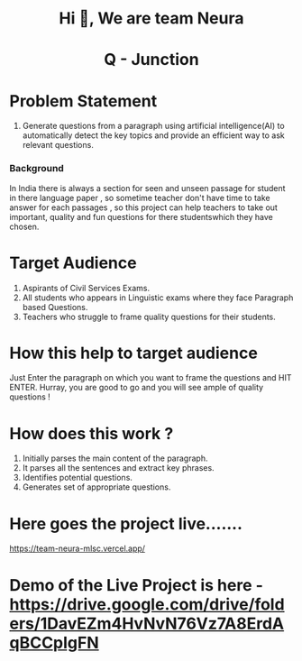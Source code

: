 <h1 align="center">Hi 👋, We are team Neura </h1>
<h1 align="center">Q - Junction</h1>

# Problem Statement
1. Generate questions from a paragraph using artificial intelligence(AI) to automatically detect the key topics and provide an efficient way to ask relevant questions.
<h3>Background</h3>In India  there is always a section for seen and unseen passage for student in there language paper , so sometime teacher don't have time to take answer for each passages , so this project can help teachers to take out important, quality and fun questions for there studentswhich they have chosen. 


# Target Audience
1. Aspirants of Civil Services Exams.
2. All students who appears in Linguistic exams where they face Paragraph based Questions.
3. Teachers who struggle to frame quality questions for their students.

# How this help to target audience
Just Enter the paragraph on which you want to frame the questions and HIT ENTER. Hurray, you are good to go and you will see ample of quality questions !

# How does this work ? 
1. Initially parses the main content of the paragraph.
2. It parses all the sentences and extract key phrases.
3. Identifies potential questions.
4. Generates set of appropriate questions.

# Here goes the project live....... 
https://team-neura-mlsc.vercel.app/

# Demo of the Live Project is here - https://drive.google.com/drive/folders/1DavEZm4HvNvN76Vz7A8ErdAqBCCpIgFN

